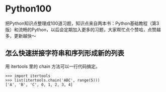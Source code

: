 # Python100
把Python知识点整理成100道习题，知识点来自两本书：Python基础教程（第3版）和流畅的Python，以后会定期加入更多的习题，大家帮忙点个赞哈，点赞越多，更新越快～


## 怎么快速拼接字符串和序列形成新的列表

用 itertools 里的 chain 方法可以一行代码搞定。


```
>>> import itertools
>>> list(itertools.chain('ABC', range(5)))
['A', 'B', 'C', 0, 1, 2, 3, 4]
```

